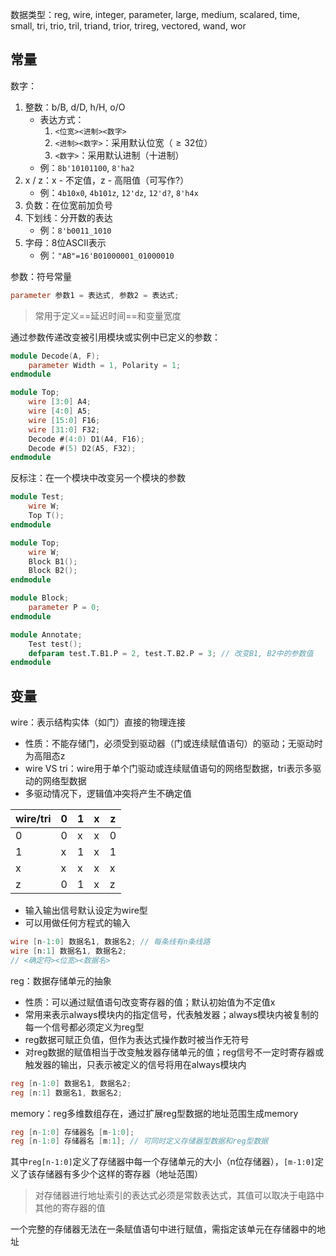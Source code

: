 数据类型：reg, wire, integer, parameter, large, medium, scalared, time, small, tri, trio, tril, triand, trior, trireg, vectored, wand, wor

## 常量
数字：

1. 整数：b/B, d/D, h/H, o/O
	+ 表达方式：
		1. `<位宽><进制><数字>`
		2. `<进制><数字>`：采用默认位宽（$\geqslant32$位）
		3. `<数字>`：采用默认进制（十进制）
	+ 例：`8b'10101100`, `8'ha2`
2. x / z：x - 不定值，z - 高阻值（可写作?）
	+ 例：`4b10x0`, `4b101z`, `12'dz`, `12'd?`, `8'h4x`
3. 负数：在位宽前加负号
4. 下划线：分开数的表达
	+ 例：`8'b0011_1010`
5. 字母：8位ASCII表示
	+ 例：`"AB"=16'B01000001_01000010`

参数：符号常量
```verilog
parameter 参数1 = 表达式, 参数2 = 表达式;
```
> 常用于定义==延迟时间==和变量宽度

通过参数传递改变被引用模块或实例中已定义的参数：
```verilog
module Decode(A, F);
	parameter Width = 1, Polarity = 1;
endmodule

module Top;
	wire [3:0] A4;
	wire [4:0] A5;
	wire [15:0] F16;
	wire [31:0] F32;
	Decode #(4:0) D1(A4, F16);
	Decode #(5) D2(A5, F32);
endmodule
```

反标注：在一个模块中改变另一个模块的参数
```verilog
module Test;
	wire W;
	Top T();
endmodule

module Top;
	wire W;
	Block B1();
	Block B2();
endmodule

module Block;
	parameter P = 0;
endmodule

module Annotate;
	Test test();
	defparam test.T.B1.P = 2, test.T.B2.P = 3; // 改变B1, B2中的参数值
endmodule
```

## 变量
wire：表示结构实体（如门）直接的物理连接

+ 性质：不能存储门，必须受到驱动器（门或连续赋值语句）的驱动；无驱动时为高阻态z
+ wire VS tri：wire用于单个门驱动或连续赋值语句的网络型数据，tri表示多驱动的网络型数据
+ 多驱动情况下，逻辑值冲突将产生不确定值

| wire/tri | 0   | 1   | x   | z   |
| -------- | --- | --- | --- | --- |
| 0        | 0   | x   | x   | 0   |
| 1        | x   | 1   | x   | 1   |
| x        | x   | x   | x   | x   |
| z        | 0   | 1   | x   | z   |

+ 输入输出信号默认设定为wire型
+ 可以用做任何方程式的输入
```verilog
wire [n-1:0] 数据名1, 数据名2; // 每条线有n条线路
wire [n:1] 数据名1, 数据名2;
// <确定符><位宽><数据名>
```

reg：数据存储单元的抽象

+ 性质：可以通过赋值语句改变寄存器的值；默认初始值为不定值x
+ 常用来表示always模块内的指定信号，代表触发器；always模块内被复制的每一个信号都必须定义为reg型
+ reg数据可赋正负值，但作为表达式操作数时被当作无符号
+ 对reg数据的赋值相当于改变触发器存储单元的值；reg信号不一定时寄存器或触发器的输出，只表示被定义的信号将用在always模块内
```verilog
reg [n-1:0] 数据名1, 数据名2;
reg [n:1] 数据名1, 数据名2;
```

memory：reg多维数组存在，通过扩展reg型数据的地址范围生成memory

```verilog
reg [n-1:0] 存储器名 [m-1:0];
reg [n-1:0] 存储器名 [m:1]; // 可同时定义存储器型数据和reg型数据
```
其中`reg[n-1:0]`定义了存储器中每一个存储单元的大小（n位存储器），`[m-1:0]`定义了该存储器有多少个这样的寄存器（地址范围）
> 对存储器进行地址索引的表达式必须是常数表达式，其值可以取决于电路中其他的寄存器的值

一个完整的存储器无法在一条赋值语句中进行赋值，需指定该单元在存储器中的地址